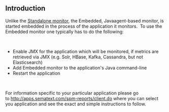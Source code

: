 ## Introduction

Unlike the [Standalone monitor](SPM-Monitor---Standalone_7766020.html),
the Embedded, Javaagent-based monitor, is started embedded in the
process of the application it monitors.  To use the Embedded monitor one
typically has to do the following:

 

  - Enable JMX for the application which will be monitored, if metrics
    are retrieved via JMX (e.g. Solr, HBase, Kafka, Cassandra, but not
    Elasticsearch)
  - Add Embedded monitor to the application's Java command-line
  - Restart the application

 

For information specific to your particular application please go
to <http://apps.sematext.com/spm-reports/client.do> where you can
select you application and see the exact and simple instructions to
follow.

 

